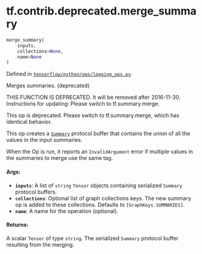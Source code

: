 <div itemscope itemtype="http://developers.google.com/ReferenceObject">
<meta itemprop="name" content="tf.contrib.deprecated.merge_summary" />
</div>

# tf.contrib.deprecated.merge_summary

``` python
merge_summary(
    inputs,
    collections=None,
    name=None
)
```



Defined in [`tensorflow/python/ops/logging_ops.py`](https://www.tensorflow.org/code/tensorflow/python/ops/logging_ops.py).

Merges summaries. (deprecated)

THIS FUNCTION IS DEPRECATED. It will be removed after 2016-11-30.
Instructions for updating:
Please switch to tf.summary.merge.

This op is deprecated. Please switch to tf.summary.merge, which has identical
behavior.

This op creates a
[`Summary`](https://www.tensorflow.org/code/tensorflow/core/framework/summary.proto)
protocol buffer that contains the union of all the values in the input
summaries.

When the Op is run, it reports an `InvalidArgument` error if multiple values
in the summaries to merge use the same tag.

#### Args:

* <b>`inputs`</b>: A list of `string` `Tensor` objects containing serialized `Summary`
    protocol buffers.
* <b>`collections`</b>: Optional list of graph collections keys. The new summary op is
    added to these collections. Defaults to `[GraphKeys.SUMMARIES]`.
* <b>`name`</b>: A name for the operation (optional).


#### Returns:

  A scalar `Tensor` of type `string`. The serialized `Summary` protocol
  buffer resulting from the merging.